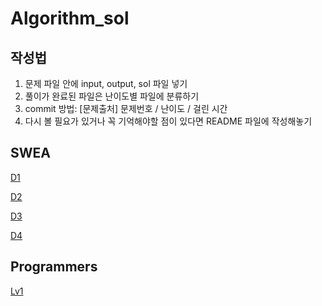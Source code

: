 # Algorithm_sol
## 작성법
1. 문제 파일 안에 input, output, sol 파일 넣기
2. 풀이가 완료된 파일은 난이도별 파일에 분류하기
3. commit 방법: [문제출처] 문제번호 / 난이도 / 걸린 시간
4. 다시 볼 필요가 있거나 꼭 기억해야할 점이 있다면 README 파일에 작성해놓기

## SWEA
[D1](SWEA/D1)

[D2](SWEA/D2)

[D3](SWEA/D3)

[D4](SWEA/D4)

## Programmers
[Lv1](Programmers/LV1)